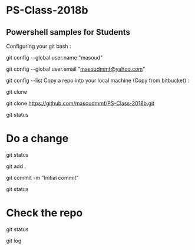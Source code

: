 # PS-Class-2018b
Powershell samples for Students
--------------

Configuring your git bash :

git config --global user.name "masoud"

git config --global user.email "masoudmmf@yahoo.com"

git config --list
Copy a repo into your local machine (Copy from bitbucket) :

git clone <Your repo URL>

git clone https://github.com/masoudmmf/PS-Class-2018b.git

git status

# Do a change

git status

git add .

git commit -m "Initial commit"

git status

# Check the repo

git status

git log